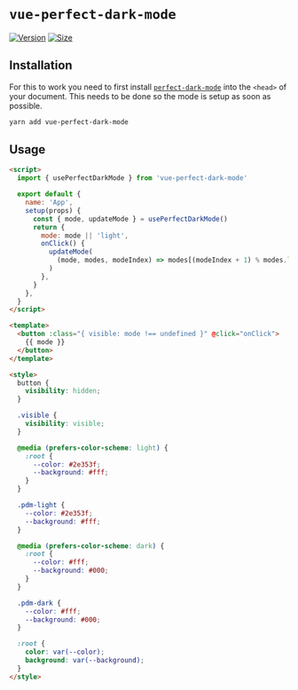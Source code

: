 # `vue-perfect-dark-mode`

[![Version][version-badge]][package]
[![Size][size-badge]][size]

[package]: https://www.npmjs.com/package/vue-perfect-dark-mode
[version-badge]: https://img.shields.io/npm/v/vue-perfect-dark-mode.svg
[size]: https://bundlephobia.com/result?p=vue-perfect-dark-mode
[size-badge]: https://img.shields.io/bundlephobia/minzip/vue-perfect-dark-mode?label=size

## Installation

For this to work you need to first install [`perfect-dark-mode`](../../README.md)
into the `<head>` of your document.
This needs to be done so the mode is setup as soon as possible.

```bash
yarn add vue-perfect-dark-mode
```

## Usage

```html
<script>
  import { usePerfectDarkMode } from 'vue-perfect-dark-mode'

  export default {
    name: 'App',
    setup(props) {
      const { mode, updateMode } = usePerfectDarkMode()
      return {
        mode: mode || 'light',
        onClick() {
          updateMode(
            (mode, modes, modeIndex) => modes[(modeIndex + 1) % modes.length],
          )
        },
      }
    },
  }
</script>

<template>
  <button :class="{ visible: mode !== undefined }" @click="onClick">
    {{ mode }}
  </button>
</template>

<style>
  button {
    visibility: hidden;
  }

  .visible {
    visibility: visible;
  }

  @media (prefers-color-scheme: light) {
    :root {
      --color: #2e353f;
      --background: #fff;
    }
  }

  .pdm-light {
    --color: #2e353f;
    --background: #fff;
  }

  @media (prefers-color-scheme: dark) {
    :root {
      --color: #fff;
      --background: #000;
    }
  }

  .pdm-dark {
    --color: #fff;
    --background: #000;
  }

  :root {
    color: var(--color);
    background: var(--background);
  }
</style>
```
